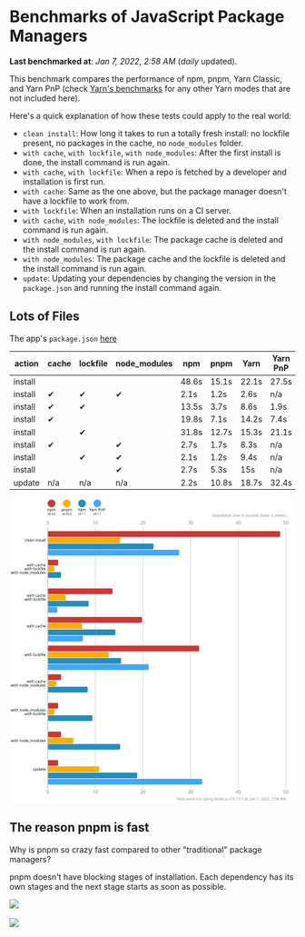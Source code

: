 # Benchmarks of JavaScript Package Managers

**Last benchmarked at**: _Jan 7, 2022, 2:58 AM_ (_daily_ updated).

This benchmark compares the performance of npm, pnpm, Yarn Classic, and Yarn PnP (check [Yarn's benchmarks](https://yarnpkg.com/benchmarks) for any other Yarn modes that are not included here).

Here's a quick explanation of how these tests could apply to the real world:

- `clean install`: How long it takes to run a totally fresh install: no lockfile present, no packages in the cache, no `node_modules` folder.
- `with cache`, `with lockfile`, `with node_modules`: After the first install is done, the install command is run again.
- `with cache`, `with lockfile`: When a repo is fetched by a developer and installation is first run.
- `with cache`: Same as the one above, but the package manager doesn't have a lockfile to work from.
- `with lockfile`: When an installation runs on a CI server.
- `with cache`, `with node_modules`: The lockfile is deleted and the install command is run again.
- `with node_modules`, `with lockfile`: The package cache is deleted and the install command is run again.
- `with node_modules`: The package cache and the lockfile is deleted and the install command is run again.
- `update`: Updating your dependencies by changing the version in the `package.json` and running the install command again.

## Lots of Files

The app's `package.json` [here](https://github.com/pnpm/pnpm.github.io/blob/main/benchmarks/fixtures/alotta-files/package.json)

| action  | cache | lockfile | node_modules| npm | pnpm | Yarn | Yarn PnP |
| ---     | ---   | ---      | ---         | --- | ---  | ---  | ---      |
| install |       |          |             | 48.6s | 15.1s | 22.1s | 27.5s |
| install | ✔     | ✔        | ✔           | 2.1s | 1.2s | 2.6s | n/a |
| install | ✔     | ✔        |             | 13.5s | 3.7s | 8.6s | 1.9s |
| install | ✔     |          |             | 19.8s | 7.1s | 14.2s | 7.4s |
| install |       | ✔        |             | 31.8s | 12.7s | 15.3s | 21.1s |
| install | ✔     |          | ✔           | 2.7s | 1.7s | 8.3s | n/a |
| install |       | ✔        | ✔           | 2.1s | 1.2s | 9.4s | n/a |
| install |       |          | ✔           | 2.7s | 5.3s | 15s | n/a |
| update  | n/a | n/a | n/a | 2.2s | 10.8s | 18.7s | 32.4s |

![Graph of the alotta-files results](../../static/img/benchmarks/alotta-files.svg)

## The reason pnpm is fast

Why is pnpm so crazy fast compared to other "traditional" package managers?

pnpm doesn't have blocking stages of installation. Each dependency has its own stages and the next stage starts as soon as possible.

![](/img/installation-stages-of-other-pms.png)

![](/img/installation-stages-of-pnpm.jpg)